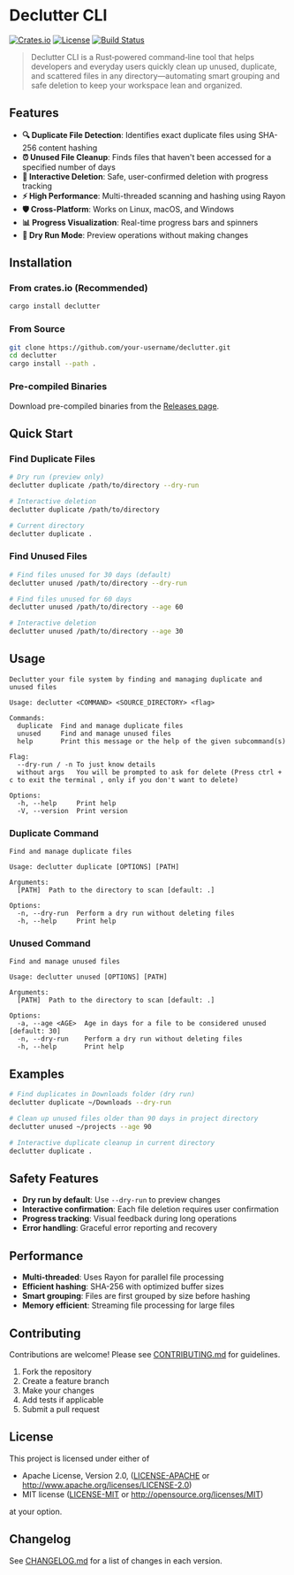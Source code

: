 # Declutter CLI

[![Crates.io](https://img.shields.io/crates/v/declutter.svg)](https://crates.io/crates/declutter)
[![License](https://img.shields.io/badge/license-MIT%2FApache--2.0-blue.svg)](#license)
[![Build Status](https://github.com/your-username/declutter/workflows/CI/badge.svg)](https://github.com/your-username/declutter/actions)

> Declutter CLI is a Rust‑powered command‑line tool that helps developers and everyday users quickly clean up unused, duplicate, and scattered files in any directory—automating smart grouping and safe deletion to keep your workspace lean and organized.

## Features

- **🔍 Duplicate File Detection**: Identifies exact duplicate files using SHA-256 content hashing
- **⏰ Unused File Cleanup**: Finds files that haven't been accessed for a specified number of days
- **🎯 Interactive Deletion**: Safe, user-confirmed deletion with progress tracking
- **⚡ High Performance**: Multi-threaded scanning and hashing using Rayon
- **🛡️ Cross-Platform**: Works on Linux, macOS, and Windows
- **📊 Progress Visualization**: Real-time progress bars and spinners
- **🔄 Dry Run Mode**: Preview operations without making changes

## Installation

### From crates.io (Recommended)

```bash
cargo install declutter
```

### From Source

```bash
git clone https://github.com/your-username/declutter.git
cd declutter
cargo install --path .
```

### Pre-compiled Binaries

Download pre-compiled binaries from the [Releases page](https://github.com/your-username/declutter/releases).

## Quick Start

### Find Duplicate Files

```bash
# Dry run (preview only)
declutter duplicate /path/to/directory --dry-run

# Interactive deletion
declutter duplicate /path/to/directory

# Current directory
declutter duplicate .
```

### Find Unused Files

```bash
# Find files unused for 30 days (default)
declutter unused /path/to/directory --dry-run

# Find files unused for 60 days
declutter unused /path/to/directory --age 60

# Interactive deletion
declutter unused /path/to/directory --age 30
```

## Usage

```text
Declutter your file system by finding and managing duplicate and unused files

Usage: declutter <COMMAND> <SOURCE_DIRECTORY> <flag>

Commands:
  duplicate  Find and manage duplicate files
  unused     Find and manage unused files
  help       Print this message or the help of the given subcommand(s)

Flag:
  --dry-run / -n To just know details
  without args   You will be prompted to ask for delete (Press ctrl + c to exit the terminal , only if you don't want to delete)

Options:
  -h, --help     Print help
  -V, --version  Print version
```

### Duplicate Command

```
Find and manage duplicate files

Usage: declutter duplicate [OPTIONS] [PATH]

Arguments:
  [PATH]  Path to the directory to scan [default: .]

Options:
  -n, --dry-run  Perform a dry run without deleting files
  -h, --help     Print help
```

### Unused Command

```
Find and manage unused files

Usage: declutter unused [OPTIONS] [PATH]

Arguments:
  [PATH]  Path to the directory to scan [default: .]

Options:
  -a, --age <AGE>  Age in days for a file to be considered unused [default: 30]
  -n, --dry-run    Perform a dry run without deleting files
  -h, --help       Print help
```

## Examples

```bash
# Find duplicates in Downloads folder (dry run)
declutter duplicate ~/Downloads --dry-run

# Clean up unused files older than 90 days in project directory
declutter unused ~/projects --age 90

# Interactive duplicate cleanup in current directory
declutter duplicate .
```

## Safety Features

- **Dry run by default**: Use `--dry-run` to preview changes
- **Interactive confirmation**: Each file deletion requires user confirmation
- **Progress tracking**: Visual feedback during long operations
- **Error handling**: Graceful error reporting and recovery

## Performance

- **Multi-threaded**: Uses Rayon for parallel file processing
- **Efficient hashing**: SHA-256 with optimized buffer sizes
- **Smart grouping**: Files are first grouped by size before hashing
- **Memory efficient**: Streaming file processing for large files

## Contributing

Contributions are welcome! Please see [CONTRIBUTING.md](CONTRIBUTING.md) for guidelines.

1. Fork the repository
2. Create a feature branch
3. Make your changes
4. Add tests if applicable
5. Submit a pull request

## License

This project is licensed under either of

- Apache License, Version 2.0, ([LICENSE-APACHE](LICENSE-APACHE) or http://www.apache.org/licenses/LICENSE-2.0)
- MIT license ([LICENSE-MIT](LICENSE-MIT) or http://opensource.org/licenses/MIT)

at your option.

## Changelog

See [CHANGELOG.md](CHANGELOG.md) for a list of changes in each version.
